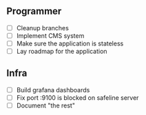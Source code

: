 ## Programmer
- [ ] Cleanup branches
- [ ] Implement CMS system
- [ ] Make sure the application is stateless
- [ ] Lay roadmap for the application

## Infra
- [ ] Build grafana dashboards
- [ ] Fix port :9100 is blocked on safeline server
- [ ] Document "the rest"